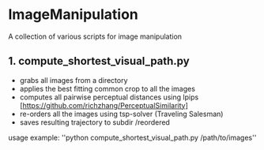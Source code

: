 # ImageManipulation
A collection of various scripts for image manipulation

## 1. compute_shortest_visual_path.py
  - grabs all images from a directory
  - applies the best fitting common crop to all the images
  - computes all pairwise perceptual distances using lpips [https://github.com/richzhang/PerceptualSimilarity]
  - re-orders all the images using tsp-solver (Traveling Salesman)
  - saves resulting trajectory to subdir /reordered
  
usage example:
''python compute_shortest_visual_path.py /path/to/images''
